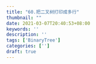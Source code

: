 ```yaml
---
title: "60.把二叉树打印成多行"
thumbnail: ""
date: 2021-03-07T20:40:53+08:00
keywords: ''
description: ''
tags: ['BinaryTree']
categories: ['']
draft: true
---
```

